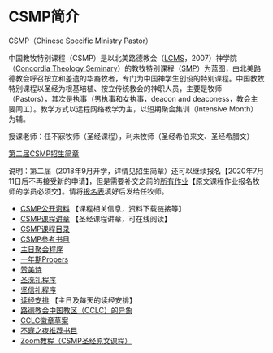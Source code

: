 # CSMP简介

CSMP（Chinese Specific Ministry Pastor）

中国教牧特别课程（CSMP）是以北美路德教会（[LCMS](https://www.lcms.org/)，2007）神学院（[Concordia Theology Seminary](https://www.ctsfw.edu/)）的教牧特别课程（[SMP](https://www.ctsfw.edu/future-students/smp/)）为蓝图，由北美路德教会呼召按立和差遣的华裔牧者，专门为中国神学生创设的特别课程。中国教牧特别课程以圣经为根基培植、按立传统教会的神职人员，主要是牧师（Pastors），其次是执事（男执事和女执事，deacon and deaconess，教会主要同工）。教学方式以远程网络教学为主，以短期聚会集训（Intensive Month）为辅。

授课老师：任不寐牧师（圣经课程），利未牧师（圣经希伯来文、圣经希腊文）

[第二届CSMP招生简章](/csmp-2nd)

说明：第二届（2018年9月开学，详情见招生简章）还可以继续报名【2020年7月11日后不再接受新的申请】，但是需要补交之前的[所有作业](./csmp-exam-2nd.md)【原文课程作业报名牧师的学员必须交】。请将[报名表](http://media.hisword.cn/CSMP-Application-Form.pdf)填好后发给任牧师。

* [CSMP公开资料](/csmp-info.md) 【课程相关信息，资料下载链接等】
* [CSMP课程讲章](/sermon.md) 【圣经课程讲章，可在线阅读】
* [CSMP课程目录](/csmp-index.md)
* [CSMP参考书目](/csmp-refbooks.md)
* [主日聚会程序](/liturgy.md)
* [一年期Propers](/historical-propers.md)
* [赞美诗](/hymns.md)
* [圣洗礼程序](/holy-baptism.md)
* [坚信礼程序](/confirmation.md)
* [读经安排](/lectionary.md) 【主日及每天的读经安排】
* [路德教会中国教区（CCLC）的异象](/cclc.md)
* [CCLC徽章草案](/cclc_logo.md)
* [不寐之夜推荐书目](/recommend-books.md)
* [Zoom教程（CSMP圣经原文课程）](/zoom.md)
